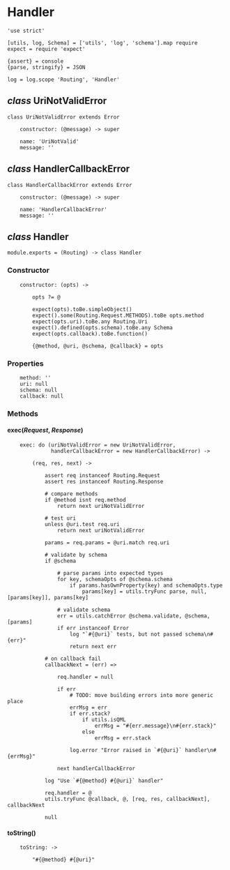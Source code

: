 Handler
=======

	'use strict'

	[utils, log, Schema] = ['utils', 'log', 'schema'].map require
	expect = require 'expect'

	{assert} = console
	{parse, stringify} = JSON

	log = log.scope 'Routing', 'Handler'

*class* UriNotValidError
------------------------

	class UriNotValidError extends Error

		constructor: (@message) -> super

		name: 'UriNotValid'
		message: ''

*class* HandlerCallbackError
----------------------------

	class HandlerCallbackError extends Error

		constructor: (@message) -> super

		name: 'HandlerCallbackError'
		message: ''

*class* Handler
---------------

	module.exports = (Routing) -> class Handler

### Constructor

		constructor: (opts) ->

			opts ?= @

			expect(opts).toBe.simpleObject()
			expect().some(Routing.Request.METHODS).toBe opts.method
			expect(opts.uri).toBe.any Routing.Uri
			expect().defined(opts.schema).toBe.any Schema
			expect(opts.callback).toBe.function()

			{@method, @uri, @schema, @callback} = opts

### Properties

		method: ''
		uri: null
		schema: null
		callback: null

### Methods

#### exec(*Request*, *Response*)

		exec: do (uriNotValidError = new UriNotValidError,
		          handlerCallbackError = new HandlerCallbackError) ->

			(req, res, next) ->

				assert req instanceof Routing.Request
				assert res instanceof Routing.Response

				# compare methods
				if @method isnt req.method
					return next uriNotValidError

				# test uri
				unless @uri.test req.uri
					return next uriNotValidError

				params = req.params = @uri.match req.uri

				# validate by schema
				if @schema

					# parse params into expected types
					for key, schemaOpts of @schema.schema
						if params.hasOwnProperty(key) and schemaOpts.type
							params[key] = utils.tryFunc parse, null, [params[key]], params[key]

					# validate schema
					err = utils.catchError @schema.validate, @schema, [params]
					if err instanceof Error
						log "`#{@uri}` tests, but not passed schema\n#{err}"
						return next err

				# on callback fail
				callbackNext = (err) =>

					req.handler = null

					if err
						# TODO: move building errors into more generic place
						errMsg = err
						if err.stack?
							if utils.isQML
								errMsg = "#{err.message}\n#{err.stack}"
							else
								errMsg = err.stack

						log.error "Error raised in `#{@uri}` handler\n#{errMsg}"

					next handlerCallbackError

				log "Use `#{@method} #{@uri}` handler"

				req.handler = @
				utils.tryFunc @callback, @, [req, res, callbackNext], callbackNext

				null

#### toString()

		toString: ->

			"#{@method} #{@uri}"